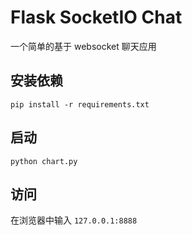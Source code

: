 # Flask SocketIO Chat

一个简单的基于 websocket 聊天应用

## 安装依赖
````
pip install -r requirements.txt
````

## 启动
````
python chart.py
````

## 访问
在浏览器中输入 `127.0.0.1:8888`

